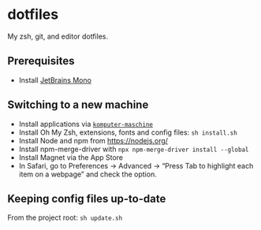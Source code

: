 # dotfiles

My zsh, git, and editor dotfiles.


## Prerequisites

- Install [JetBrains Mono](https://www.jetbrains.com/lp/mono/)


## Switching to a new machine

- Install applications via [`komputer-maschine`](https://github.com/heldinz/komputer-maschine)
- Install Oh My Zsh, extensions, fonts and config files: `sh install.sh`
- Install Node and npm from https://nodejs.org/
- Install npm-merge-driver with `npx npm-merge-driver install --global`
- Install Magnet via the App Store
- In Safari, go to Preferences → Advanced → “Press Tab to highlight each item on a webpage” and check the option.


## Keeping config files up-to-date

From the project root: `sh update.sh`
